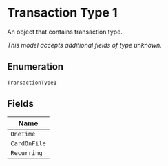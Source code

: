 
# Transaction Type 1

An object that contains transaction type.

*This model accepts additional fields of type unknown.*

## Enumeration

`TransactionType1`

## Fields

| Name |
|  --- |
| `OneTime` |
| `CardOnFile` |
| `Recurring` |

